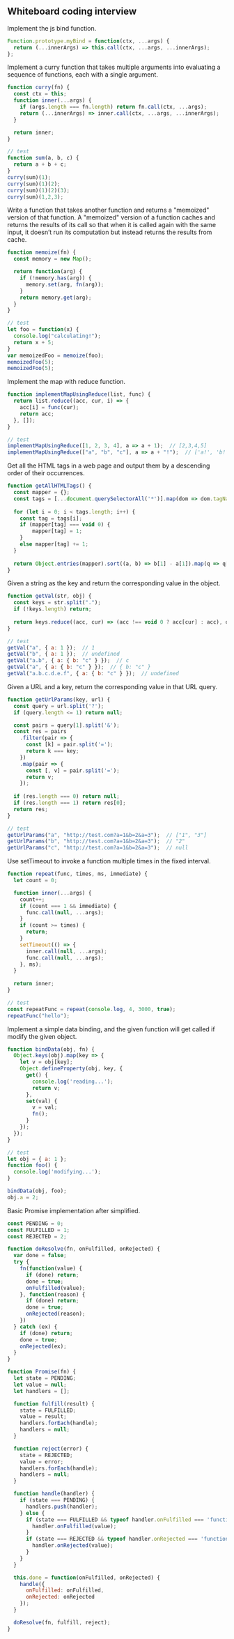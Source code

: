 ## Whiteboard coding interview
Implement the js bind function.
```js
Function.prototype.myBind = function(ctx, ...args) {
  return (...innerArgs) => this.call(ctx, ...args, ...innerArgs);
};
```

Implement a curry function that takes multiple arguments into evaluating a sequence of functions, each with a single argument.
```js
function curry(fn) {
  const ctx = this;
  function inner(...args) {
    if (args.length === fn.length) return fn.call(ctx, ...args);
    return (...innerArgs) => inner.call(ctx, ...args, ...innerArgs);
  }

  return inner;
}

// test
function sum(a, b, c) {
  return a + b + c; 
}
curry(sum)(1);
curry(sum)(1)(2);
curry(sum)(1)(2)(3); 
curry(sum)(1,2,3);
```

Write a function that takes another function and returns a "memoized" version of that function. A "memoized" version of a function caches and returns the results of its call so that when it is called again with the same input, it doesn’t run its computation but instead returns the results from cache.
```js
function memoize(fn) {
  const memory = new Map();

  return function(arg) {
    if (!memory.has(arg)) {
      memory.set(arg, fn(arg));
    } 
    return memory.get(arg);
  }
}

// test
let foo = function(x) {
  console.log("calculating!");
  return x + 5;
}
var memoizedFoo = memoize(foo);
memoizedFoo(5);
memoizedFoo(5);
```

Implement the map with reduce function.
```js
function implementMapUsingReduce(list, func) {
  return list.reduce((acc, cur, i) => {
    acc[i] = func(cur);
    return acc;
  }, []);
}

// test
implementMapUsingReduce([1, 2, 3, 4], a => a + 1);  // [2,3,4,5]
implementMapUsingReduce(["a", "b", "c"], a => a + "!");  // ['a!', 'b!', 'c!']
```

Get all the HTML tags in a web page and output them by a descending order of their occurrences.
```js
function getAllHTMLTags() {
  const mapper = {};
  const tags = [...document.querySelectorAll('*')].map(dom => dom.tagName);
  
  for (let i = 0; i < tags.length; i++) {
    const tag = tags[i];
    if (mapper[tag] === void 0) {
        mapper[tag] = 1;
    }
    else mapper[tag] += 1;
  }
  
  return Object.entries(mapper).sort((a, b) => b[1] - a[1]).map(q => q[0]);
}
```

Given a string as the key and return the corresponding value in the object.
```js
function getVal(str, obj) {
  const keys = str.split(".");
  if (!keys.length) return;
  
  return keys.reduce((acc, cur) => (acc !== void 0 ? acc[cur] : acc), obj);
}

// test
getVal("a", { a: 1 });  // 1
getVal("b", { a: 1 });  // undefined
getVal("a.b", { a: { b: "c" } });  // c
getVal("a", { a: { b: "c" } });  // { b: "c" }
getVal("a.b.c.d.e.f", { a: { b: "c" } });  // undefined
```

Given a URL and a key, return the corresponding value in that URL query.
```js
function getUrlParams(key, url) {
  const query = url.split('?');
  if (query.length <= 1) return null;

  const pairs = query[1].split('&');
  const res = pairs
    .filter(pair => {
      const [k] = pair.split('=');
      return k === key;
    })
    .map(pair => {
      const [, v] = pair.split('=');
      return v;
    });
  
  if (res.length === 0) return null;
  if (res.length === 1) return res[0];
  return res;
}

// test
getUrlParams("a", "http://test.com?a=1&b=2&a=3");  // ["1", "3"]
getUrlParams("b", "http://test.com?a=1&b=2&a=3");  // "2"
getUrlParams("c", "http://test.com?a=1&b=2&a=3");  // null
```

Use setTimeout to invoke a function multiple times in the fixed interval.
```js
function repeat(func, times, ms, immediate) {
  let count = 0;

  function inner(...args) {
    count++;  
    if (count === 1 && immediate) {
      func.call(null, ...args);
    }
    if (count >= times) {
      return;
    }
    setTimeout(() => {
      inner.call(null, ...args);
      func.call(null, ...args);
    }, ms);
  }
  
  return inner;
}

// test
const repeatFunc = repeat(console.log, 4, 3000, true);
repeatFunc("hello"); 
```

Implement a simple data binding, and the given function will get called if modify the given object.
```js
function bindData(obj, fn) {
  Object.keys(obj).map(key => {
    let v = obj[key];
    Object.defineProperty(obj, key, {
      get() {
        console.log('reading...');
        return v;
      },
      set(val) {
        v = val;
        fn();
      }
    });
  });
}

// test
let obj = { a: 1 };
function foo() {
  console.log('modifying...');
}

bindData(obj, foo);
obj.a = 2; 
```

Basic Promise implementation after simplified.
```js
const PENDING = 0;
const FULFILLED = 1;
const REJECTED = 2;

function doResolve(fn, onFulfilled, onRejected) {
  var done = false;
  try {
    fn(function(value) {
      if (done) return;
      done = true;
      onFulfilled(value);
    }, function(reason) {
      if (done) return;
      done = true;
      onRejected(reason);
    })
  } catch (ex) {
    if (done) return;
    done = true;
    onRejected(ex);
  }
}

function Promise(fn) {
  let state = PENDING;
  let value = null;
  let handlers = [];

  function fulfill(result) {
    state = FULFILLED;
    value = result;
    handlers.forEach(handle);
    handlers = null;
  }

  function reject(error) {
    state = REJECTED;
    value = error;
    handlers.forEach(handle);
    handlers = null;
  }

  function handle(handler) {
    if (state === PENDING) {
      handlers.push(handler);
    } else {
      if (state === FULFILLED && typeof handler.onFulfilled === 'function') {
        handler.onFulfilled(value);
      }
      if (state === REJECTED && typeof handler.onRejected === 'function') {
        handler.onRejected(value);
      }
    }
  }

  this.done = function(onFulfilled, onRejected) {
    handle({
      onFulfilled: onFulfilled,
      onRejected: onRejected
    });
  }

  doResolve(fn, fulfill, reject);
}
```
